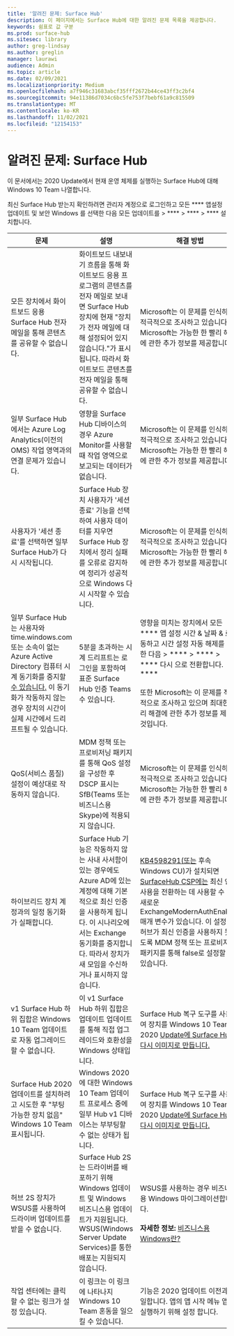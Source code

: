 ```yaml
---
title: '알려진 문제: Surface Hub'
description: 이 페이지에서는 Surface Hub에 대한 알려진 문제 목록을 제공합니다.
keywords: 쉼표로 값 구분
ms.prod: surface-hub
ms.sitesec: library
author: greg-lindsay
ms.author: greglin
manager: laurawi
audience: Admin
ms.topic: article
ms.date: 02/09/2021
ms.localizationpriority: Medium
ms.openlocfilehash: a7f946c31683abcf35fff2672b44ce43ff3c2bf4
ms.sourcegitcommit: 94e11386d7034c6bc5fe753f7bebf61a9c815509
ms.translationtype: MT
ms.contentlocale: ko-KR
ms.lasthandoff: 11/02/2021
ms.locfileid: "12154153"
---
```

# <a name="known-issues-surface-hub"></a>알려진 문제: Surface Hub

이 문서에서는 2020 Update에서 현재 운영 체제를 실행하는 Surface Hub에 대해 Windows 10 Team 나열합니다.

최신 Surface Hub 받는지 확인하려면 관리자 계정으로 로그인하고 모든 **** 앱설정 업데이트 및 보안 Windows 를 선택한 다음 모든 업데이트를  >  ****  >  ****  >  **** 설치합니다.




| 문제                                                                                                   | 설명                                                                                                                                                                                                                                                                                                                                                                                                                             | 해결 방법                                                                                                                                                                                                                                                                                                                                                                                                                                                                                                                            |
| ----------------------------------------------------------------------------------------------------------- | ------------------------------------------------------------------------------------------------------------------------------------------------------------------------------------------------------------------------------------------------------------------------------------------------------------------------------------------------------------------------------------------------------------------------------------------- | ------------------------------------------------------------------------------------------------------------------------------------------------------------------------------------------------------------------------------------------------------------------------------------------------------------------------------------------------------------------------------------------------------------------------------------------------------------------------------------------------------------------------------------- |
| 모든 장치에서 화이트보드 응용 Surface Hub 전자 메일을 통해 콘텐츠를 공유할 수 없습니다.             | 화이트보드 내보내기 흐름을 통해 화이트보드 응용 프로그램의 콘텐츠를 전자 메일로 보내면 Surface Hub 장치에 현재 "장치가 전자 메일에 대해 설정되어 있지 않습니다."가 표시됩니다.  따라서 화이트보드 콘텐츠를 전자 메일을 통해 공유할 수 없습니다.                                                                                                                                                                                                                   | Microsoft는 이 문제를 인식하고 적극적으로 조사하고 있습니다.  Microsoft는 가능한 한 빨리 해결에 관한 추가 정보를 제공합니다.                                                                                                                                                                                                                                                                                                                                                                   |
| 일부 Surface Hub에서는 Azure Log Analytics(이전의 OMS) 작업 영역과의 연결 문제가 있습니다.                                                                        | 영향을 Surface Hub 디바이스의 경우 Azure Monitor를 사용할 때 작업 영역으로 보고되는 데이터가 없습니다.                                                                                                                                                                                                                                      | Microsoft는 이 문제를 인식하고 적극적으로 조사하고 있습니다.  Microsoft는 가능한 한 빨리 해결에 관한 추가 정보를 제공합니다.                                                                                                                                                                                                                                                                                                                                                                   |
| 사용자가 '세션 종료'를 선택하면 일부 Surface Hub가 다시 시작됩니다.                                                                      | Surface Hub 장치 사용자가 '세션 종료' 기능을 선택하여 사용자 데이터를 지우면 Surface Hub 장치에서 정리 실패를 오류로 감지하여 정리가 성공적으로 Windows 다시 시작할 수 있습니다.                                                                                                                                                                      | Microsoft는 이 문제를 인식하고 적극적으로 조사하고 있습니다.  Microsoft는 가능한 한 빨리 해결에 관한 추가 정보를 제공합니다.                                                                                                                                                                                                                                                                                                                                                                   |
| 일부 Surface Hub는 사용자와 time.windows.com 또는 소속이 없는 Azure Active Directory 컴퓨터 시계 동기화를 중지할 [수 있습니다.](prepare-your-environment-for-surface-hub.md#device-affiliation) 이 동기화가 작동하지 않는 경우 장치의 시간이 실제 시간에서 드리프트될 수 있습니다.       | 5분을 초과하는 시계 드리프트는 로그인을 포함하여 표준 Surface Hub 인증 Teams 수 있습니다.                                                                                                                                                                     | 영향을 미치는 장치에서 모든 **** 앱 설정 시간 & 날짜 & 로 이동하고 시간 설정 자동 해제를 전환한 다음  >  ****  >  ****  >  **** 다시 으로 전환합니다. ****<br> <br>또한 Microsoft는 이 문제를 적극적으로 조사하고 있으며 최대한 빨리 해결에 관한 추가 정보를 제공할 것입니다.                             |
| QoS(서비스 품질) 설정이 예상대로 작동하지 않습니다. | MDM 정책 또는 프로비저닝 패키지를 통해 QoS 설정을 구성한 후 DSCP 표시는 SfB(Teams 또는 비즈니스용 Skype)에 적용되지 않습니다. | Microsoft는 이 문제를 인식하고 적극적으로 조사하고 있습니다.  Microsoft는 가능한 한 빨리 해결에 관한 추가 정보를 제공합니다. |
| 하이브리드 장치 계정과의 일정 동기화가 실패합니다.   | Surface Hub 기능은 작동하지 않는 사내 사서함이 있는 경우에도 Azure AD에 있는 계정에 대해 기본적으로 최신 인증을 사용하게 됩니다. 이 시나리오에서는 Exchange 동기화를 중지합니다. 따라서 장치가 새 모임을 수신하거나 표시하지 않습니다.                                                                                                    | [KB4598291(또는](https://support.microsoft.com/help/4598291) 후속 Windows CU)가 설치되면 [SurfaceHub CSP에는](/windows/client-management/mdm/surfacehub-csp) 최신 인증 사용을 전환하는 데 사용할 수 있는 새로운 ExchangeModernAuthEnabled 매개 변수가 있습니다. 이 설정은 허브가 최신 인증을 [](https://download.microsoft.com/download/8/3/F/83FD5089-D14E-42E3-AF7C-6FC36F80D347/ExchangeModernAuthDisabled.ppkg) 사용하지 못하도록 MDM 정책 또는 프로비저닝 패키지를 통해 false로 설정할 수 있습니다.                                                                                                |
| v1 Surface Hub 하위 집합은 Windows 10 Team 업데이트로 자동 업그레이드할 수 없습니다.                                            | 이 v1 Surface Hub 하위 집합은 업데이트 업데이트를 통해 직접 업그레이드와 호환성을 Windows 상태입니다.                                                                                                                                          | Surface Hub 복구 도구를 사용하여 장치를 Windows 10 Team 2020 [Update에 Surface Hub 다시 이미지로 만듭니다.](surface-hub-recovery-tool.md)                                                                                                                                                                                 |
| Surface Hub 2020 업데이트를 설치하려고 시도한 후 "부팅 가능한 장치 없음" Windows 10 Team 표시됩니다.                                                                        | Windows 2020에 대한 Windows 10 Team 업데이트 프로세스 중에 일부 Hub v1 디바이스는 부부팅할 수 없는 상태가 됩니다.                                                                                                                                                                                                                                       | Surface Hub 복구 도구를 사용하여 장치를 Windows 10 Team 2020 [Update에 Surface Hub 다시 이미지로 만듭니다.](surface-hub-recovery-tool.md)                                                                                                                                                          |
| 허브 2S 장치가 WSUS를 사용하여 드라이버 업데이트를 받을 수 없습니다.                                             | Surface Hub 2S는 드라이버를 배포하기 위해 Windows 업데이트 및 Windows 비즈니스용 업데이트가 지원됩니다. WSUS(Windows Server Update Services)를 통한 배포는 지원되지 않습니다.                                                                                                                                                                                                                                                                      | WSUS를 사용하는 경우 비즈니스용 Windows 마이그레이션합니다.<br> <br>**자세한 정보:** [비즈니스용 Windows란?](/windows/deployment/update/waas-manage-updates-wufb)                                                                                                                                                                                                                                                                                                                            |
| 작업 센터에는 클릭할 수 없는 링크가 설정 있습니다. | 이 링크는 이 링크에 나타나지 Windows 10 Team 혼동을 일으킬 수 있습니다.   | 기능은 2020 업데이트 이전과 동일합니다. 앱의 앱 시작 메뉴 앱을 실행하기 위해 설정 합니다.    |
